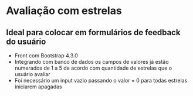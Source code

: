 # Avaliação com estrelas

## Ideal para colocar em formulários de feedback do usuário

* Front com Bootstrap 4.3.0
* Integrando com banco de dados os campos de valores já estão numerados de 1 a 5 de acordo com quantidade de estrelas que o usuário avaliar
* Foi necessário um input vazio passando o valor = 0 para todas estrelas iniciarem apagadas 







